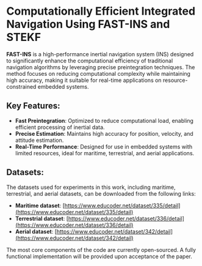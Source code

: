 # Computationally Efficient Integrated Navigation Using FAST-INS and STEKF

**FAST-INS** is a high-performance inertial navigation system (INS) designed to significantly enhance the computational efficiency of traditional navigation algorithms by leveraging precise preintegration techniques. The method focuses on reducing computational complexity while maintaining high accuracy, making it suitable for real-time applications on resource-constrained embedded systems.

## Key Features:
- **Fast Preintegration**: Optimized to reduce computational load, enabling efficient processing of inertial data.
- **Precise Estimation**: Maintains high accuracy for position, velocity, and attitude estimation.
- **Real-Time Performance**: Designed for use in embedded systems with limited resources, ideal for maritime, terrestrial, and aerial applications.

## Datasets:
The datasets used for experiments in this work, including maritime, terrestrial, and aerial datasets, can be downloaded from the following links:
- **Maritime dataset**: [https://www.educoder.net/dataset/335/detail](https://www.educoder.net/dataset/335/detail)
- **Terrestrial dataset**: [https://www.educoder.net/dataset/336/detail](https://www.educoder.net/dataset/336/detail)
- **Aerial dataset**: [https://www.educoder.net/dataset/342/detail](https://www.educoder.net/dataset/342/detail)

The most core components of the code are currently open-sourced. A fully functional implementation will be provided upon acceptance of the paper.
